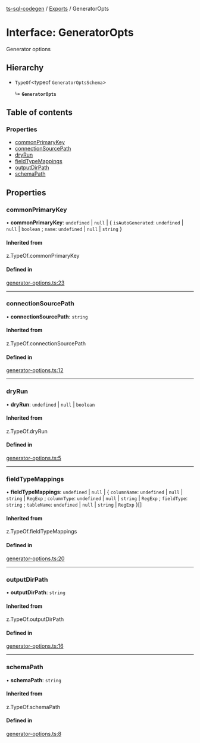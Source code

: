[ts-sql-codegen](../README.md) / [Exports](../modules.md) / GeneratorOpts

# Interface: GeneratorOpts

Generator options

## Hierarchy

- `TypeOf`<typeof `GeneratorOptsSchema`\>

  ↳ **`GeneratorOpts`**

## Table of contents

### Properties

- [commonPrimaryKey](GeneratorOpts.md#commonprimarykey)
- [connectionSourcePath](GeneratorOpts.md#connectionsourcepath)
- [dryRun](GeneratorOpts.md#dryrun)
- [fieldTypeMappings](GeneratorOpts.md#fieldtypemappings)
- [outputDirPath](GeneratorOpts.md#outputdirpath)
- [schemaPath](GeneratorOpts.md#schemapath)

## Properties

### commonPrimaryKey

• **commonPrimaryKey**: `undefined` \| ``null`` \| { `isAutoGenerated`: `undefined` \| ``null`` \| `boolean` ; `name`: `undefined` \| ``null`` \| `string`  }

#### Inherited from

z.TypeOf.commonPrimaryKey

#### Defined in

[generator-options.ts:23](https://github.com/lorefnon/ts-sql-codegen/blob/c86b980/src/generator-options.ts#L23)

___

### connectionSourcePath

• **connectionSourcePath**: `string`

#### Inherited from

z.TypeOf.connectionSourcePath

#### Defined in

[generator-options.ts:12](https://github.com/lorefnon/ts-sql-codegen/blob/c86b980/src/generator-options.ts#L12)

___

### dryRun

• **dryRun**: `undefined` \| ``null`` \| `boolean`

#### Inherited from

z.TypeOf.dryRun

#### Defined in

[generator-options.ts:5](https://github.com/lorefnon/ts-sql-codegen/blob/c86b980/src/generator-options.ts#L5)

___

### fieldTypeMappings

• **fieldTypeMappings**: `undefined` \| ``null`` \| { `columnName`: `undefined` \| ``null`` \| `string` \| `RegExp` ; `columnType`: `undefined` \| ``null`` \| `string` \| `RegExp` ; `fieldType`: `string` ; `tableName`: `undefined` \| ``null`` \| `string` \| `RegExp`  }[]

#### Inherited from

z.TypeOf.fieldTypeMappings

#### Defined in

[generator-options.ts:20](https://github.com/lorefnon/ts-sql-codegen/blob/c86b980/src/generator-options.ts#L20)

___

### outputDirPath

• **outputDirPath**: `string`

#### Inherited from

z.TypeOf.outputDirPath

#### Defined in

[generator-options.ts:16](https://github.com/lorefnon/ts-sql-codegen/blob/c86b980/src/generator-options.ts#L16)

___

### schemaPath

• **schemaPath**: `string`

#### Inherited from

z.TypeOf.schemaPath

#### Defined in

[generator-options.ts:8](https://github.com/lorefnon/ts-sql-codegen/blob/c86b980/src/generator-options.ts#L8)
